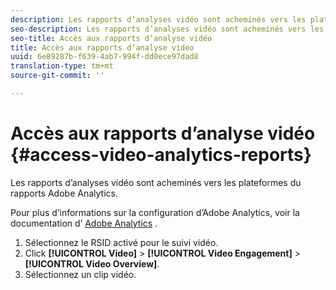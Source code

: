 ```yaml
---
description: Les rapports d’analyses vidéo sont acheminés vers les plateformes du rapports Adobe Analytics.
seo-description: Les rapports d’analyses vidéo sont acheminés vers les plateformes du rapports Adobe Analytics.
seo-title: Accès aux rapports d’analyse vidéo
title: Accès aux rapports d’analyse vidéo
uuid: 6e89287b-f639-4ab7-994f-dd0ece97dad8
translation-type: tm+mt
source-git-commit: ''

---
```



# Accès aux rapports d’analyse vidéo {#access-video-analytics-reports}

Les rapports d’analyses vidéo sont acheminés vers les plateformes du rapports Adobe Analytics.

Pour plus d’informations sur la configuration d’Adobe Analytics, voir la documentation d’ [Adobe Analytics](https://microsite.omniture.com/t2/help/en_US/reference/) .
1. Sélectionnez le RSID activé pour le suivi vidéo.
1. Click **[!UICONTROL Video]** > **[!UICONTROL Video Engagement]** > **[!UICONTROL Video Overview]**.
1. Sélectionnez un clip vidéo.

